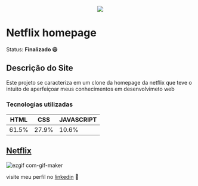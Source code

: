 <p align="center">
  <img src="https://user-images.githubusercontent.com/100148878/177601660-b9755387-e978-48ac-bab3-50b6548842bd.png">
</p>

# Netflix homepage
Status: **Finalizado 😃**


 ## Descrição do Site
   Este projeto se caracteriza em um clone da homepage da netflix que teve o intuito de aperfeiçoar meus conhecimentos em desenvolvimeto web
 
 ### Tecnologias utilizadas
  HTML| CSS | JAVASCRIPT
  ---|---|---|
  61.5%|27.9%| 10.6%



## [Netflix](https://rebecasguerri.github.io/netflix/home.html)
![ezgif com-gif-maker](https://user-images.githubusercontent.com/100148878/177600612-bb1b387b-fa3a-41e5-9c8d-e56f6cd7022c.gif)

visite meu perfil no [linkedin](https://www.linkedin.com/in/rebeca-freitas-16b16a232/) 💟
